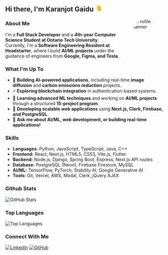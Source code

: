 ## Hi there, I'm Karanjot Gaidu <img src="./hand-waving-hand.gif" style="width: 20px; height: 20px;">

<img align="right" src="https://avatars.githubusercontent.com/u/90838376?v=4" alt="Profile Banner" width="100" height="100" style="margin-left: 20px; border-radius: 50%;">

### About Me  
I'm a **Full Stack Developer** and a **4th-year Computer Science Student at Ontario Tech University**.  
Currently, I'm a **Software Engineering Resident at Headstarter**, where I build **AI/ML projects** under the guidance of engineers from **Google, Figma, and Tesla**.  

### What I'm Up To  
- 🔭 **Building AI-powered applications**, including real-time **image diffusion** and **carbon emissions reduction** projects.  
- ⚡ **Exploring blockchain integration** in authentication-based systems.  
- 🤖 **Learning advanced ML techniques** and working on **AI/ML projects** through a structured **15-project program**.  
- 🚀 **Developing scalable web applications** using **Next.js, Clerk, Firebase, and PostgreSQL**.  
- 💬 **Ask me about AI/ML, web development, or building real-time applications!**  

### Skills  
- **Languages:** Python, JavaScript, TypeScript, Java, C++  
- **Frontend:** React, Next.js, HTML5, CSS3, Vite.js, Flutter  
- **Backend:** Node.js, Django, Spring Boot, Express, Next.js API routes  
- **Database:** PostgreSQL (Neon), Firebase Firestore, MySQL  
- **AI/ML:** TensorFlow, PyTorch, Stability AI, Google Generative AI  
- **Tools:** Git, Vercel, AWS, Modal, Clerk, jQuery AJAX  


### Github Stats
![GitHub Stats](https://github-readme-stats.vercel.app/api?username=karanjot-gaidu&theme=tokyonight&rank_icon=github&border_color=000000&bg_color=000000&include_all_commits=true&count_private=true&custom_title=My%20GitHub%20Stats)
<!-- ![GitHub Stats](https://github-readme-stats.vercel.app/api?username=karanjot-gaidu&show_icons=true&bg_color=a1a1a1&title_color=000000&text_color=000000&icon_color=ffffff&rank_icon=github&include_all_commits=true&count_private=true&custom_title=My%20GitHub%20Stats) -->


### Top Languages
![Top Languages](https://github-readme-stats.vercel.app/api/top-langs/?username=karanjot-gaidu&layout=donut&theme=tokyonight&border_color=000000&bg_color=000000&custom_title=My%20Top%20Languages&text_bold=true&hide=jupyter%20notebook,cmake)
<!-- ![Top Languages](https://github-readme-stats.vercel.app/api/top-langs/?username=karanjot-gaidu&layout=donut&bg_color=a1a1a1&title_color=000000&text_color=000000&icon_color=ffffff&custom_title=My%20Top%20Languages&text_bold=true&hide=jupyter%20notebook,cmake) -->


</div>

### Connect With Me
<p>
  <a href="https://linkedin.com/in/karanjot-gaidu"><img src="https://img.shields.io/badge/-LinkedIn-0e76a8?style=flat-square&logo=Linkedin&logoColor=white" alt="LinkedIn" height="30"></a>
  <a href="https://github.com/karanjot-gaidu"><img src="https://img.shields.io/badge/-GitHub-00acee?style=flat-square&logo=GitHub&logoColor=white" alt="GitHub" height="30"></a>
</p>

<!--
**karanjot-gaidu/karanjot-gaidu** is a ✨ _special_ ✨ repository because its `README.md` (this file) appears on your GitHub profile.

Here are some ideas to get you started:

- 🔭 I'm currently working on ...
- 🌱 I'm currently learning ...
- 👯 I'm looking to collaborate on ...
- 🤔 I'm looking for help with ...
- 💬 Ask me about ...
- 📫 How to reach me: ...
- 😄 Pronouns: ...
- ⚡ Fun fact: ...
-->



